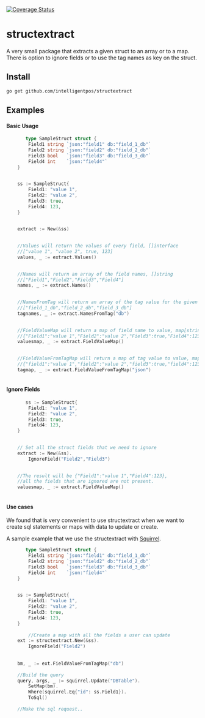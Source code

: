 [![Coverage Status](https://coveralls.io/repos/github/intelligentpos/structextract/badge.svg)](https://coveralls.io/github/intelligentpos/structextract)

# structextract
A very small package that extracts a given struct to an array or to a map.
There is option to ignore fields or to use the tag names as key on the struct.

## Install

```bash
go get github.com/intelligentpos/structextract
```

## Examples 

#### Basic Usage
```go
       type SampleStruct struct {
		Field1 string `json:"field1" db:"field_1_db"`
		Field2 string `json:"field2" db:"field_2_db"`
		Field3 bool   `json:"field3" db:"field_3_db"`
		Field4 int    `json:"field4"`
	}
	

	ss := SampleStruct{
		Field1: "value 1",
		Field2: "value 2",
		Field3: true,
		Field4: 123,
	}
	

	extract := New(&ss)
	

	//Values will return the values of every field, []interface
	//["value 1", "value 2", true, 123]
	values, _ := extract.Values()
	

	//Names will return an array of the field names, []string
	//["Field1","Field2","Field3","Field4"]
	names, _ := extract.Names()
	

	//NamesFromTag will return an array of the tag value for the given tag, map[string]interface{}
	//["field_1_db","field_2_db","field_3_db"]
	tagnames, _ := extract.NamesFromTag("db")
	

	//FieldValueMap will return a map of field name to value, map[string]interface{}
	//{"Field1":"value 1","Field2":"value 2","Field3":true,"Field4":123}
	valuesmap, _ := extract.FieldValueMap()
	

	//FieldValueFromTagMap will return a map of tag value to value, map[string]interface{}
	//{"field1":"value 1","field2":"value 2","field3":true,"field4":123}
	tagmap, _ := extract.FieldValueFromTagMap("json")
	
```
#### Ignore Fields
```go
       ss := SampleStruct{
		Field1: "value 1",
		Field2: "value 2",
		Field3: true,
		Field4: 123,
	}
	

	// Set all the struct fields that we need to ignore
	extract := New(&ss).
		IgnoreField("Field2","Field3")

	
	//The result will be {"Field1":"value 1","Field4":123},
	//all the fields that are ignored are not present.
	valuesmap, _ := extract.FieldValueMap()
	
```

#### Use cases

We found that is very convenient to use structextract when we want to create sql statements 
or maps with data to update or create.

A sample example that we use the structextract with [Squirrel](https://github.com/Masterminds/squirrel).

```go
       type SampleStruct struct {
		Field1 string `json:"field1" db:"field_1_db"`
		Field2 string `json:"field2" db:"field_2_db"`
		Field3 bool   `json:"field3" db:"field_3_db"`
		Field4 int    `json:"field4"`
	}
	

	ss := SampleStruct{
		Field1: "value 1",
		Field2: "value 2",
		Field3: true,
		Field4: 123,
	}        
        
        //Create a map with all the fields a user can update 
	ext := structextract.New(&ss).
		IgnoreField("Field2")
		
    
	bm, _ := ext.FieldValueFromTagMap("db")
	
	//Build the query
	query, args, _ := squirrel.Update("DBTable").
		SetMap(bm).
		Where(squirrel.Eq{"id": ss.Field1}).
		ToSql()
		
	//Make the sql request..	
```

